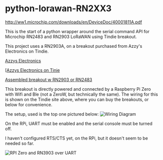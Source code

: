 # python-lorawan-RN2XX3

http://ww1.microchip.com/downloads/en/DeviceDoc/40001811A.pdf

This is the start of a python wrapper around the serial command API for Microchip RN2483 and RN2903 LoRaWAN using Tindie breakout.

This project uses a RN2903A, on a breakout purchased from Azzy's Electronics on Tindie.

[Azzys Electronics](http://drazzy.com/e/)

[[Azzys Electronics on Tinie](https://www.tindie.com/stores/DrAzzy/)

[Assembled breakout w RN2903 or RN2483](https://www.tindie.com/products/DrAzzy/lorawan-rn2483rn2903-breakout-board-assembled/)

This breakout is directly powered and connected by a Raspberry Pi Zero with Wifi and Ble (not a ZeroW, but technically the same).  The wiring for this is shown on the Tindie site above, where you can buy the breakouts, or below for convenience.

The setup, used is the top one pictured below:
![Wiring Diagram](http://drazzy.com/e/products/img/RN2483diagram2.jpg)


On the RPi, UART must be enabled and the serial console must be turned off. 

I haven't configured RTS/CTS yet, on the RPi, but it doesn't seem to be needed so far.

![RPI Zero and RN3903 over UART](https://github.com/miguellan/python-lorawan-RN2XX3/blob/master/RN2903.jpg?raw=true)
